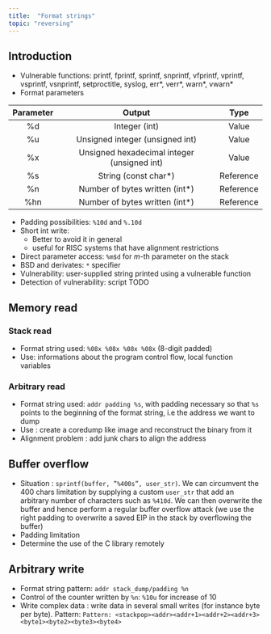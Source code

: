 ```yaml
---
title:  "Format strings"
topic: "reversing"
---
```


## Introduction
* Vulnerable functions: printf, fprintf, sprintf, snprintf, vfprintf, vprintf, vsprintf,  vsnprintf, setproctitle, syslog, err*, verr*, warn*, vwarn*
* Format parameters

| Parameter | Output | Type |
|:---------:|:------:|:----:|
| %d | Integer (int) | Value |
| %u | Unsigned integer (unsigned int) | Value |
| %x | Unsigned hexadecimal integer (unsigned int) | Value |
| %s | String (const char*) | Reference |
| %n | Number of bytes written (int*) | Reference |
| %hn | Number of bytes written (int*) | Reference |

* Padding possibilities: `%10d` and `%.10d`
* Short int write:
    * Better to avoid it in general
    * useful for RISC systems that have alignment restrictions
* Direct parameter access: `%m$d` for *m*-th parameter on the stack
* BSD and derivates: `*` specifier
* Vulnerability: user-supplied string printed using a vulnerable function
* Detection of vulnerability: script TODO

## Memory read
### Stack read
* Format string used: `%08x %08x %08x %08x` (8-digit padded)
* Use: informations about the program control flow, local function variables

### Arbitrary read
* Format string used: `addr padding %s`, with padding necessary so that `%s` points to the beginning of the format string, i.e the address we want to dump
* Use : create a coredump like image and reconstruct the binary from it
* Alignment problem : add junk chars to align the address

## Buffer overflow
* Situation : `sprintf(buffer, ”%400s”, user_str)`. We can circumvent the 400 chars limitation by supplying a custom `user_str` that add an arbitrary number of characters such as `%410d`. We can then overwrite the buffer and hence perform a regular buffer overflow attack (we use the right padding to overwrite a saved EIP in the stack by overflowing the buffer)
* Padding limitation
* Determine the use of the C library remotely

## Arbitrary write
* Format string pattern: `addr stack_dump/padding %n`
* Control of the counter written by `%n`: `%10u` for increase of 10
* Write complex data : write data in several small writes (for instance byte per byte). Pattern: `Pattern: <stackpop><addr><addr+1><addr+2><addr+3><byte1><byte2><byte3><byte4>`
